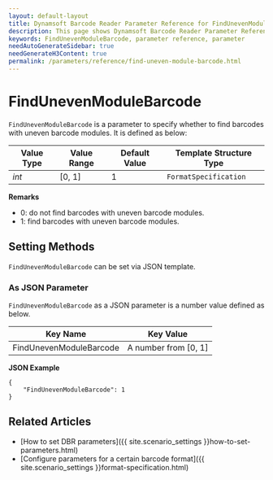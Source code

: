 ```yaml
---
layout: default-layout
title: Dynamsoft Barcode Reader Parameter Reference for FindUnevenModuleBarcode
description: This page shows Dynamsoft Barcode Reader Parameter Reference for FindUnevenModuleBarcode.
keywords: FindUnevenModuleBarcode, parameter reference, parameter
needAutoGenerateSidebar: true
needGenerateH3Content: true
permalink: /parameters/reference/find-uneven-module-barcode.html
---
```



# FindUnevenModuleBarcode 

`FindUnevenModuleBarcode` is a parameter to specify whether to find barcodes with uneven barcode modules. It is defined as below:

| Value Type | Value Range | Default Value | Template Structure Type |
| ---------- | ----------- | ------------- | ----------------------- |
| *int* | [0, 1] | 1 | `FormatSpecification` |


**Remarks**  
- 0: do not find barcodes with uneven barcode modules.
- 1: find barcodes with uneven barcode modules.


    
## Setting Methods
`FindUnevenModuleBarcode` can be set via JSON template.

### As JSON Parameter
`FindUnevenModuleBarcode` as a JSON parameter is a number value defined as below.   

| Key Name | Key Value |
| -------- | --------- |
| FindUnevenModuleBarcode | A number from [0, 1] |


**JSON Example**   
```
{
    "FindUnevenModuleBarcode": 1
}
```


<!--
## Impacts on Performance
### Speed
`FindUnevenModuleBarcode` has no influence on the Speed.

### Read Rate
Setting `FindUnevenModuleBarcode` to an appropriate value when detecting non-standard barcodes may improve the Read Rate. 

### Accuracy
Setting `FindUnevenModuleBarcode` to an appropriate value when detecting non-standard barcodes may improve the Accuracy.

-->
## Related Articles
- [How to set DBR parameters]({{ site.scenario_settings }}how-to-set-parameters.html)
- [Configure parameters for a certain barcode format]({{ site.scenario_settings }}format-specification.html)
